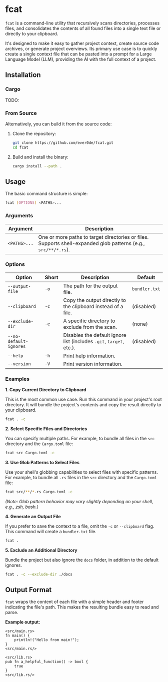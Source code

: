 # fcat

`fcat` is a command-line utility that recursively scans directories, processes files, and consolidates the contents of all found files into a single text file or directly to your clipboard.

It's designed to make it easy to gather project context, create source code archives, or generate project overviews. Its primary use case is to quickly create a single context file that can be pasted into a prompt for a Large Language Model (LLM), providing the AI with the full context of a project.

## Installation

### Cargo

TODO:

### From Source

Alternatively, you can build it from the source code:

1.  Clone the repository:

    ```bash
    git clone https://github.com/ever0de/fcat.git
    cd fcat
    ```

2.  Build and install the binary:

    ```bash
    cargo install --path .
    ```

## Usage

The basic command structure is simple:

```bash
fcat [OPTIONS] <PATHS>...
```

### Arguments

| Argument | Description                                                                                              |
| -------- | -------------------------------------------------------------------------------------------------------- |
| `<PATHS>...` | One or more paths to target directories or files. Supports shell-expanded glob patterns (e.g., `src/**/*.rs`). |

### Options

| Option                 | Short | Description                                                        | Default       |
| ---------------------- | ----- | ------------------------------------------------------------------ | ------------- |
| `--output-file`        | `-o`  | The path for the output file.                                      | `bundler.txt` |
| `--clipboard`          | `-c`  | Copy the output directly to the clipboard instead of a file.       | (disabled)    |
| `--exclude-dir`        | `-e`  | A specific directory to exclude from the scan.                     | (none)        |
| `--no-default-ignores` |       | Disables the default ignore list (includes `.git`, `target`, etc.). | (disabled)    |
| `--help`               | `-h`  | Print help information.                                            |               |
| `--version`            | `-V`  | Print version information.                                         |               |

### Examples

**1. Copy Current Directory to Clipboard**

This is the most common use case. Run this command in your project's root directory. It will bundle the project's contents and copy the result directly to your clipboard.

```bash
fcat . -c
```

**2. Select Specific Files and Directories**

You can specify multiple paths. For example, to bundle all files in the `src` directory and the `Cargo.toml` file:

```bash
fcat src Cargo.toml -c
```

**3. Use Glob Patterns to Select Files**

Use your shell's globbing capabilities to select files with specific patterns. For example, to bundle all `.rs` files in the `src` directory and the `Cargo.toml` file:

```bash
fcat src/**/*.rs Cargo.toml -c
```

*(Note: Glob pattern behavior may vary slightly depending on your shell, e.g., zsh, bash.)*


**4. Generate an Output File**

If you prefer to save the context to a file, omit the `-c` or `--clipboard` flag. This command will create a `bundler.txt` file.

```bash
fcat .
```

**5. Exclude an Additional Directory**

Bundle the project but also ignore the `docs` folder, in addition to the default ignores.

```bash
fcat . -c --exclude-dir ./docs
```

## Output Format

`fcat` wraps the content of each file with a simple header and footer indicating the file's path. This makes the resulting bundle easy to read and parse.

**Example output:**

```text
<src/main.rs>
fn main() {
    println!("Hello from main!");
}
<src/main.rs/>

<src/lib.rs>
pub fn a_helpful_function() -> bool {
    true
}
<src/lib.rs/>
```
